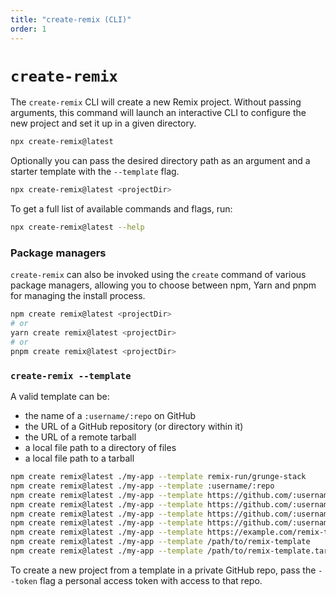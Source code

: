 ```yaml
---
title: "create-remix (CLI)"
order: 1
---
```


# `create-remix`

The `create-remix` CLI will create a new Remix project. Without passing arguments, this command will launch an interactive CLI to configure the new project and set it up in a given directory.

```sh
npx create-remix@latest
```

Optionally you can pass the desired directory path as an argument and a starter template with the `--template` flag.

```sh
npx create-remix@latest <projectDir>
```

To get a full list of available commands and flags, run:

```sh
npx create-remix@latest --help
```

### Package managers

`create-remix` can also be invoked using the `create` command of various package managers, allowing you to choose between npm, Yarn and pnpm for managing the install process.

```sh
npm create remix@latest <projectDir>
# or
yarn create remix@latest <projectDir>
# or
pnpm create remix@latest <projectDir>
```

### `create-remix --template`

A valid template can be:

- the name of a `:username/:repo` on GitHub
- the URL of a GitHub repository (or directory within it)
- the URL of a remote tarball
- a local file path to a directory of files
- a local file path to a tarball

```sh
npm create remix@latest ./my-app --template remix-run/grunge-stack
npm create remix@latest ./my-app --template :username/:repo
npm create remix@latest ./my-app --template https://github.com/:username/:repo
npm create remix@latest ./my-app --template https://github.com/:username/:repo/tree/:branch
npm create remix@latest ./my-app --template https://github.com/:username/:repo/archive/refs/tags/:tag.tar.gz
npm create remix@latest ./my-app --template https://github.com/:username/:repo/releases/latest/download/:tag.tar.gz
npm create remix@latest ./my-app --template https://example.com/remix-template.tar.gz
npm create remix@latest ./my-app --template /path/to/remix-template
npm create remix@latest ./my-app --template /path/to/remix-template.tar.gz
```

<aside aria-label="Private GitHub repo templates">
<docs-info>

To create a new project from a template in a private GitHub repo, pass the `--token` flag a personal access token with access to that repo.

</docs-info>
</aside>

